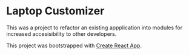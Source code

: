 # Laptop Customizer
This was a project to refactor an existing appplication into modules for increased accesisibility to other developers.

This project was bootstrapped with [Create React App](https://github.com/facebook/create-react-app).
